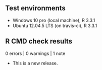## Test environments
* Windows 10 pro (local machine), R 3.3.1 
* Ubuntu 12.04.5 LTS (on travis-ci), R 3.3.1

## R CMD check results

0 errors | 0 warnings | 1 note

* This is a new release.
